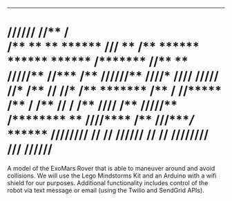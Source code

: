 

 ********                  ****     ****                         
/**/////                  /**/**   **/**                         
/**       **   **  ****** /**//** ** /**  ******   ******  ******
/******* //** **  **////**/** //***  /** //////** //**//* **//// 
/**////   //***  /**   /**/**  //*   /**  *******  /** / //***** 
/**        **/** /**   /**/**   /    /** **////**  /**    /////**
/******** ** //**//****** /**        /**//********/***    ****** 
//////// //   //  //////  //         //  //////// ///    //////  
=======

A model of the ExoMars Rover that is able to maneuver around and avoid collisions. We will use the Lego Mindstorms Kit and an Arduino with a wifi shield for our purposes. Additional functionality includes control of the robot via text message or email (using the Twilio and SendGrid APIs).

